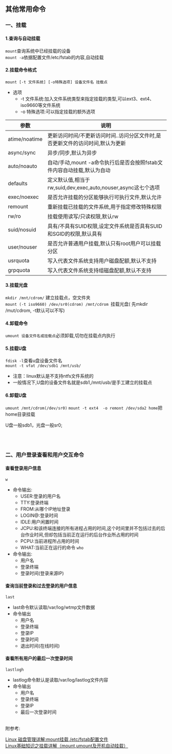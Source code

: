 ## 其他常用命令
### 一、挂载
#### 1.查询与自动挂载
`mount`查询系统中已经挂载的设备  
`mount -a`依据配置文件/etc/fstab的内容,自动挂载  
#### 2.挂载命令格式
`mount [-t 文件系统] [-o特殊选项] 设备文件名 挂载点`  
* 选项
  * -t 文件系统:加入文件系统类型来指定挂载的类型,可以ext3、ext4、iso9660等文件系统
  * -o 特殊选项:可以指定挂载的额外选项


参数 | 说明
---------|---------
 atime/noatime | 更新访问时间/不更新访问时间..访问分区文件时,是否更新文件的访问时间,默认为更新
 async/sync | 异步/同步,默认为异步
 auto/noauto | 自动/手动,mount -a命令执行后是否会按照fstab文件内容自动挂载,默认为自动
 defaults | 定义默认值,相当于rw,suid,dev,exec,auto,nouser,async这七个选项 
 exec/noexec | 是否允许挂载的分区能够执行可执行文件,默认允许
 remount | 重新挂载已挂载的文件系统,用于指定修改特殊权限
 rw/ro | 挂载使用读写/只读权限,默认rw
 suid/nosuid | 具有/不具有SUID权限,设定文件系统是否具有SUID和SGID的权限,默认具有 
 user/nouser | 是否允许普通用户挂载,默认只有root用户可以挂载分区 
 usrquota | 写入代表文件系统支持用户磁盘配额,默认不支持
 grpquota | 写入代表文件系统支持组磁盘配额,默认不支持

#### 3.挂载光盘 
`mkdir /mnt/cdrom/` 建立挂载点，空文件夹  
`mount (-t iso9660) /dev/sr0(cdrom) /mnt/cdrom `挂载光盘( 先mkdir /mut/cdrom, -t默认可以不写)  
#### 4.卸载命令
`umount 设备文件名或挂载点`必须卸载,切勿在挂载点内执行  

#### 5.挂载U盘
`fdisk -l`查看u盘设备文件名  
`mount -t vfat /dev/sdb1 /mnt/usb/`  
* 注意：linux默认是不支持ntfs文件系统的
* 一般情况下,U盘的设备文件名就是sdb1,/mnt/usb/是手工建立的挂载点
   
#### 6.卸载U盘
`umount /mnt/cdrom(/dev/sr0)`
`mount -t ext4  -o remont /dev/sda2 home`把home目录挂载

U盘一般sdb1，光盘一般sr0;

<br><br>
### 二、用户登录查看和用户交互命令
#### 查看登录用户信息
`w`
* 命令输出:
  * USER:登录的用户名
  * TTY:登录终端
  * FROM:从哪个IP地址登录
  * LOGIN@:登录时间
  * IDLE:用户闲置时间
  * JCPU:和该终端连接的所有进程占用的时间,这个时间里并不包括过去的后台作业时间,但却包括当前正在运行的后台作业所占用的时间
  * PCPU:当前进程所占用的时间
  * WHAT:当前正在运行的命令
`who`
* 命令输出:
  * 用户名
  * 登录终端
  * 登录时间(登录来源IP)
#### 查询当前登录和过去登录的用户信息
`last`
* last命令默认读取/var/log/wtmp文件数据
* 命令输出
  * 用户名
  * 登录终端
  * 登录IP
  * 登录时间
  * 退出时间(在线时间)
#### 查看所有用户的最后一次登录时间
`lastlogh`
* lastlog命令默认是读取/var/log/lastlog文件内容
* 命令输出
  * 用户名
  * 登录终端
  * 登录IP
  * 最后一次登录时间

<br>
附参考:

[Linux 磁盘管理详解:mount挂载,/etc/fstab配置文件](http://www.linuxidc.com/Linux/2017-11/148277p3.htm)
<br> 
[Linux基础知识之挂载详解（mount,umount及开机自动挂载）](http://www.linuxidc.com/Linux/2016-08/134666.htm)